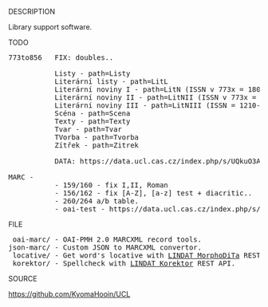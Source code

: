 
DESCRIPTION

Library support software.

TODO
<pre>
773to856   FIX: doubles..

           Listy - path=Listy
           Literární listy - path=LitL
           Literární noviny I - path=LitN (ISSN v 773x = 1804-820X)
           Literární noviny II - path=LitNII (ISSN v 773x = 0459-5203 )
           Literární noviny III - path=LitNIII (ISSN = 1210-0021)
           Scéna - path=Scena
           Texty - path=Texty
           Tvar - path=Tvar
           TVorba - path=Tvorba
           Zítřek - path=Zitrek

           DATA: https://data.ucl.cas.cz/index.php/s/UQkuO3AghA5nvO4

MARC -
           - 159/160 - fix I,II, Roman
           - 156/162 - fix [A-Z], [a-z] test + diacritic..
           - 260/264 a/b table.
           - oai-test - https://data.ucl.cas.cz/index.php/s/GKdL5QzSlwv87LW
</pre>
FILE
<pre>
 oai-marc/ - OAI-PMH 2.0 MARCXML record tools.
json-marc/ - Custom JSON to MARCXML convertor.
 locative/ - Get word's locative with <a href="https://lindat.mff.cuni.cz/services/morphodita/">LINDAT MorphoDiTa</a> REST API.
 korektor/ - Spellcheck with <a href="https://lindat.mff.cuni.cz/services/korektor/">LINDAT Korektor</a> REST API.
</pre>
SOURCE

https://github.com/KyomaHooin/UCL

